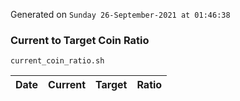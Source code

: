 Generated on `Sunday 26-September-2021 at 01:46:38`

### Current to Target Coin Ratio
`current_coin_ratio.sh`

Date|Current|Target|Ratio
---|---|---|---
